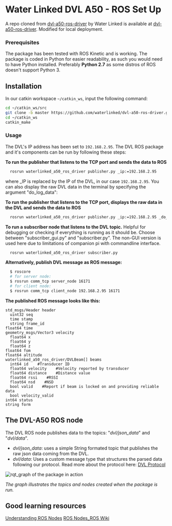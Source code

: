 # Water Linked DVL A50 - ROS Set Up

A repo cloned from [dvl-a50-ros-driver](https://github.com/nschang/dvl-a50-ros-driver) by Water Linked is available at [dvl-a50-ros-driver](/dvl-a50-ros/dvl-a50-ros-driver). Modified for local deployment. 

### Prerequisites
The package has been tested with ROS Kinetic and is working. The package is coded in Python for easier readability, as such you would need to have Python installed. Preferably **Python 2.7** as some distros of ROS doesn't support Python 3.

## Installation
In our catkin workspace `~/catkin_ws`, input the following command:
```bash
cd ~/catkin_ws/src
git clone -b master https://github.com/waterlinked/dvl-a50-ros-driver.git
cd ~/catkin_ws
catkin_make
```

### Usage

The DVL's IP address has been set to `192.168.2.95`. The DVL ROS package and it's components can be run by following these steps:

**To run the publisher that listens to the TCP port and sends the data to ROS**

```bash
  rosrun waterlinked_a50_ros_driver publisher.py _ip:=192.168.2.95
```
where _IP is replaced by the IP of the DVL, in our case `192.168.2.95`. You can also display the raw DVL data in the terminal by specifying the argument "do_log_data":

**To run the publisher that listens to the TCP port, displays the raw data in the DVL and sends the data to ROS**

```bash
  rosrun waterlinked_a50_ros_driver publisher.py _ip:=192.168.2.95 _do_log_data:=true
```

**To run a subscriber node that listens to the DVL topic.**
Helpful for debugging or checking if everything is running as it should be. Choose between "subscriber_gui.py" and "subscriber.py". The non-GUI version is used here due to limitations of companion pi with commandline interface. 

```bash
  rosrun waterlinked_a50_ros_driver subscriber.py
```
**Alternatively, publish DVL message as ROS message:**
```bash
  $ roscore
  # for server node:
  $ rosrun comm_tcp server_node 16171
  # for client node:
  $ rosrun comm_tcp client_node 192.168.2.95 16171
```
**The published ROS message looks like this:**

```
std_msgs/Header header
  uint32 seq
  time stamp
  string frame_id
float64 time
geometry_msgs/Vector3 velocity
  float64 x
  float64 y
  float64 z
float64 fom
float64 altitude
waterlinked_a50_ros_driver/DVLBeam[] beams
  int64 id    #Transducer ID
  float64 velocity    #Velocity reported by transducer
  float64 distance    #Distance value
  float64 rssi    #RSSI
  float64 nsd    #NSD
  bool valid    #Report if beam is locked on and providing reliable data
  bool velocity_valid
int64 status
string form
```

## The DVL-A50 ROS node
The DVL ROS node publishes data to the topics: "*dvl/json_data*" and "*dvl/data*".
* *dvl/json_data*: uses a simple String formated topic that publishes the raw json data coming from the DVL.
* *dvl/data*: Uses a custom message type that structures the parsed data following our protocol. Read more about the protocol here: [DVL Protocol](https://waterlinked.github.io/docs/dvl/dvl-protocol/)

![rqt_graph of the package in action](https://raw.githubusercontent.com/waterlinked/dvl-a50-ros-driver/master/img/a50_graph.png?raw=true "Graph of the package's node-to-node structure")

*The graph illustrates the topics and nodes created when the package is run.*

## Good learning resources

[Understanding ROS Nodes](https://wiki.ros.org/ROS/Tutorials/UnderstandingNodes)
[ROS Nodes_ROS Wiki](https://wiki.ros.org/Nodes)

